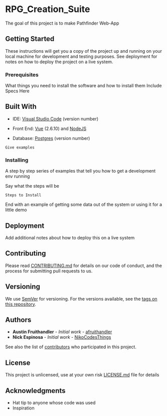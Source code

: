 # RPG_Creation_Suite

The goal of this project is to make Pathfinder Web-App

## Getting Started

These instructions will get you a copy of the project up and running on your local machine for development and testing purposes. See deployment for notes on how to deploy the project on a live system.

### Prerequisites

What things you need to install the software and how to install them
Include Specs Here

## Built With
* IDE: [Visual Studio Code](https://code.visualstudio.com/download) (version number)

* Front End: [Vue](https://vuejs.org/v2/guide/installation.html) (2.6.10) and [NodeJS](https://nodejs.org/en/download/)

* Database: [Postgres](https://www.postgresql.org/download/) (version number)

```
Give examples
```

### Installing

A step by step series of examples that tell you how to get a development env running

Say what the steps will be
```
Steps to Install
```

End with an example of getting some data out of the system or using it for a little demo

## Deployment

Add additional notes about how to deploy this on a live system

## Contributing

Please read [CONTRIBUTING.md](https://gist.github.com/PurpleBooth/b24679402957c63ec426) for details on our code of conduct, and the process for submitting pull requests to us.

## Versioning

We use [SemVer](http://semver.org/) for versioning. For the versions available, see the [tags on this repository](https://github.com/NikoCodesThings/RPG_Creation_Suite/tags).

## Authors

* **Austin Fruithandler** - *Initial work* - [afruithandler](https://github.com/afruithandler)
* **Nick Espinosa** - *Initial work* - [NikoCodesThings](https://github.com/NikoCodesThings)

See also the list of [contributors](https://github.com/NikoCodesThings/RPG_Creation_Suite/contributors) who participated in this project.

## License

This project is unlicensed, use at your own risk [LICENSE.md](LICENSE.md) file for details

## Acknowledgments

* Hat tip to anyone whose code was used
* Inspiration